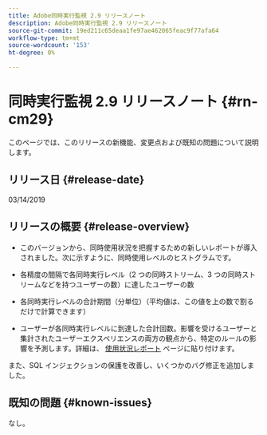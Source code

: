 ```yaml
---
title: Adobe同時実行監視 2.9 リリースノート
description: Adobe同時実行監視 2.9 リリースノート
source-git-commit: 19ed211c65deaa1fe97ae462065feac9f77afa64
workflow-type: tm+mt
source-wordcount: '153'
ht-degree: 0%

---
```



# 同時実行監視 2.9 リリースノート {#rn-cm29}

このページでは、このリリースの新機能、変更点および既知の問題について説明します。

## リリース日 {#release-date}

03/14/2019


## リリースの概要 {#release-overview}

* このバージョンから、同時使用状況を把握するための新しいレポートが導入されました。次に示すように、同時使用レベルのヒストグラムです。

* 各精度の間隔で各同時実行レベル（2 つの同時ストリーム、3 つの同時ストリームなどを持つユーザーの数）に達したユーザーの数
* 各同時実行レベルの合計期間（分単位）（平均値は、この値を上の数で割るだけで計算できます）
* ユーザーが各同時実行レベルに到達した合計回数。影響を受けるユーザーと集計されたユーザーエクスペリエンスの両方の観点から、特定のルールの影響を予測します。詳細は、 [使用状況レポート](/help/concurrency-monitoring/cm-usage-reports.md) ページに貼り付けます。

また、SQL インジェクションの保護を改善し、いくつかのバグ修正を追加しました。

## 既知の問題 {#known-issues}

なし。
